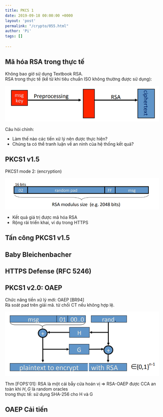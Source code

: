 ```yaml
---
title: PKCS 1
date: 2019-09-18 00:00:00 +0000
layout: 'post'
permalink: "/crypto/055.html"
author: 'Pi'
tags: []

---
```


## Mã hóa RSA trong thực tế

Không bao giờ sử dụng Textbook RSA.<br/>
RSA trong thực tế (kể từ khi tiêu chuẩn ISO không thường được sử dụng):<br/>

<img src="https://raw.githubusercontent.com/x3pi/storage/master/images/crypto/016.PNG">

Câu hỏi chính:<br/>
- Làm thế nào các tiền xử lý nên được thực hiện?
- Chúng ta có thể tranh luận về an ninh của hệ thống kết quả?

## PKCS1 v1.5

PKCS1 mode 2: (encryption)

<img src="https://raw.githubusercontent.com/x3pi/storage/master/images/crypto/017.PNG">

- Kết quả giá trị được mã hóa RSA
- Rộng rãi triển khai, ví dụ trong HTTPS

## Tấn công PKCS1 v1.5

## Baby	Bleichenbacher		

## HTTPS Defense (RFC 5246)

## PKCS1 v2.0: OAEP

Chức năng tiền xử lý mới: OAEP [BR94]<br/>
Rà soát pad trên giải mã. từ chối CT nếu không hợp lệ.

<img src="https://raw.githubusercontent.com/x3pi/storage/master/images/crypto/018.PNG">

Thm [FOPS'01]: RSA là một cái bẫy cửa hoán vị ⇒ RSA-OAEP được CCA an toàn khi $H, G$ là random oracles<br/>
trong thực tế: sử dụng SHA-256 cho H và G

## OAEP Cải tiến

